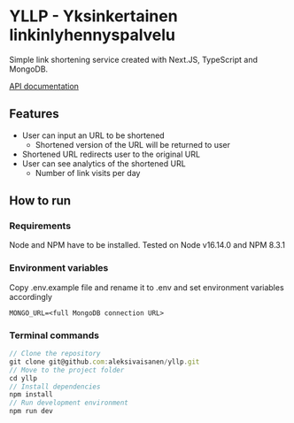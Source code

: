 # YLLP - Yksinkertainen linkinlyhennyspalvelu 
Simple link shortening service created with Next.JS, TypeScript and MongoDB.

[API documentation](pages/api/v1/apiDocumentation.md)

## Features
- User can input an URL to be shortened
  - Shortened version of the URL will be returned to user
- Shortened URL redirects user to the original URL
- User can see analytics of the shortened URL
  - Number of link visits per day

## How to run

### Requirements

Node and NPM have to be installed.
Tested on Node v16.14.0 and NPM 8.3.1

### Environment variables
Copy .env.example file and rename it to .env and set environment variables accordingly

```
MONGO_URL=<full MongoDB connection URL>
```

### Terminal commands

```javascript
// Clone the repository
git clone git@github.com:aleksivaisanen/yllp.git
// Move to the project folder
cd yllp
// Install dependencies
npm install
// Run development environment
npm run dev
```